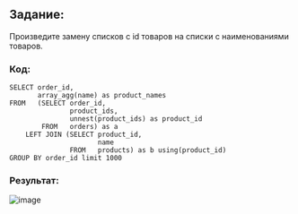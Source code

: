 ## Задание:
Произведите замену списков с id товаров на списки с наименованиями товаров.
### Код:
```
SELECT order_id,
       array_agg(name) as product_names
FROM   (SELECT order_id,
               product_ids,
               unnest(product_ids) as product_id
        FROM   orders) as a
    LEFT JOIN (SELECT product_id,
                      name
               FROM   products) as b using(product_id)
GROUP BY order_id limit 1000
```
### Результат:
![image](https://github.com/bdi2503/SQL_works_online_grocery_store/assets/142053096/da1cb210-8599-47b0-9e29-ae693d5a8b4e)





